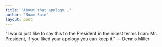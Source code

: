```yaml
---
title: "About that apology …"
author: "Noam Sain"
layout: post
---
```


"I would just like to say this to the President in the nicest terms I can: Mr. President, if you liked your apology you can keep it." — Dennis Miller